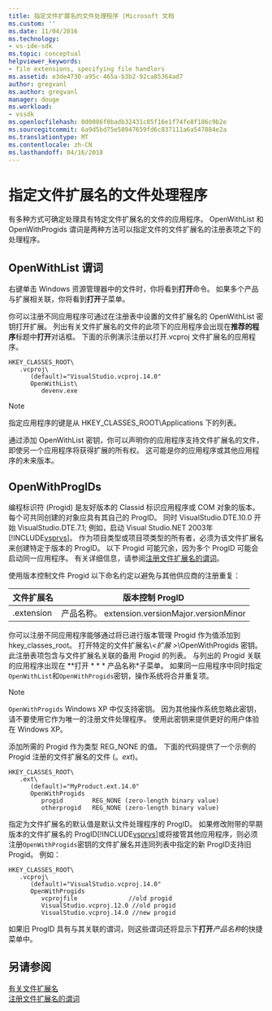 ```yaml
---
title: 指定文件扩展名的文件处理程序 |Microsoft 文档
ms.custom: ''
ms.date: 11/04/2016
ms.technology:
- vs-ide-sdk
ms.topic: conceptual
helpviewer_keywords:
- file extensions, specifying file handlers
ms.assetid: e3de4730-a95c-465a-b3b2-92ca85364ad7
author: gregvanl
ms.author: gregvanl
manager: douge
ms.workload:
- vssdk
ms.openlocfilehash: 0d0086f8badb32431c85f16e1f74fe8f186c9b2e
ms.sourcegitcommit: 6a9d5bd75e50947659fd6c837111a6a547884e2a
ms.translationtype: MT
ms.contentlocale: zh-CN
ms.lasthandoff: 04/16/2018
---
```

# <a name="specifying-file-handlers-for-file-name-extensions"></a>指定文件扩展名的文件处理程序
有多种方式可确定处理具有特定文件扩展名的文件的应用程序。 OpenWithList 和 OpenWithProgids 谓词是两种方法可以指定文件的文件扩展名的注册表项之下的处理程序。  
  
## <a name="openwithlist-verb"></a>OpenWithList 谓词  
 右键单击 Windows 资源管理器中的文件时，你将看到**打开**命令。 如果多个产品与扩展相关联，你将看到**打开**子菜单。  
  
 你可以注册不同应用程序可通过在注册表中设置的文件扩展名的 OpenWithList 密钥打开扩展。 列出有关文件扩展名的文件的此项下的应用程序会出现在**推荐的程序**标题中**打开**对话框。 下面的示例演示注册以打开.vcproj 文件扩展名的应用程序。  
  
```  
HKEY_CLASSES_ROOT\  
   .vcproj\  
      (default)="VisualStudio.vcproj.14.0"  
      OpenWithList\  
         devenv.exe  
```  
  
> [!NOTE]
>  指定应用程序的键是从 HKEY_CLASSES_ROOT\Applications 下的列表。  
  
 通过添加 OpenWithList 密钥，你可以声明你的应用程序支持文件扩展名的文件，即使另一个应用程序将获得扩展的所有权。 这可能是你的应用程序或其他应用程序的未来版本。  
  
## <a name="openwithprogids"></a>OpenWithProgIDs  
 编程标识符 (Progid) 是友好版本的 Classid 标识应用程序或 COM 对象的版本。 每个可共同创建的对象应具有其自己的 ProgID。 同时 VisualStudio.DTE.10.0 开始 VisualStudio.DTE.7.1; 例如，启动 Visual Studio.NET 2003年[!INCLUDE[vsprvs](../code-quality/includes/vsprvs_md.md)]。 作为项目类型或项目项类型的所有者，必须为该文件扩展名来创建特定于版本的 ProgID。 以下 Progid 可能冗余，因为多个 ProgID 可能会启动同一应用程序。 有关详细信息，请参阅[注册文件扩展名的谓词](../extensibility/registering-verbs-for-file-name-extensions.md)。  
  
 使用版本控制文件 Progid 以下命名约定以避免与其他供应商的注册重复：  
  
|文件扩展名|版本控制 ProgID|  
|--------------------|----------------------|  
|.extension|产品名称。 extension.versionMajor.versionMinor|  
  
 你可以注册不同应用程序能够通过将已进行版本管理 Progid 作为值添加到 hkey_classes_root。 打开特定的文件扩展名\\*\<扩展 >*\OpenWithProgids 密钥。 此注册表项包含与文件扩展名关联的备用 Progid 的列表。 与列出的 Progid 关联的应用程序出现在 **打开 * * * 产品名称*子菜单。 如果同一应用程序中同时指定`OpenWithList`和`OpenWithProgids`密钥，操作系统将合并重复项。  
  
> [!NOTE]
>  `OpenWithProgids` Windows XP 中仅支持密钥。 因为其他操作系统忽略此密钥，请不要使用它作为唯一的注册文件处理程序。 使用此密钥来提供更好的用户体验在 Windows XP。  
  
 添加所需的 Progid 作为类型 REG_NONE 的值。 下面的代码提供了一个示例的 Progid 注册的文件扩展名的文件 (。*ext*)。  
  
```  
HKEY_CLASSES_ROOT\  
   .ext\  
      (default)="MyProduct.ext.14.0"  
      OpenWithProgids  
         progid        REG_NONE (zero-length binary value)  
         otherprogid   REG_NONE (zero-length binary value)  
```  
  
 指定为文件扩展名的默认值是默认文件处理程序的 ProgID。 如果修改附带的早期版本的文件扩展名的 ProgID[!INCLUDE[vsprvs](../code-quality/includes/vsprvs_md.md)]或将接管其他应用程序，则必须注册`OpenWithProgids`密钥的文件扩展名并连同列表中指定的新 ProgID支持旧 Progid。 例如：  
  
```  
HKEY_CLASSES_ROOT\  
   .vcproj\  
      (default)="VisualStudio.vcproj.14.0"  
      OpenWithProgids  
         vcprojfile              //old progid  
         VisualStudio.vcproj.12.0 //old progid  
         VisualStudio.vcproj.14.0 //new progid  
```  
  
 如果旧 ProgID 具有与其关联的谓词，则这些谓词还将显示下**打开***产品名称*的快捷菜单中。  
  
## <a name="see-also"></a>另请参阅  
 [有关文件扩展名](../extensibility/about-file-name-extensions.md)   
 [注册文件扩展名的谓词](../extensibility/registering-verbs-for-file-name-extensions.md)